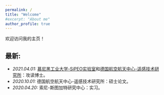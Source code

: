 ```yaml
---
permalink: /
title: "Welcome"
#excerpt: "About me"
author_profile: true
---
```


欢迎访问我的主页！

## 最新:  

* *2021.04.01:* [慕尼黑工业大学-SiPEO实验室](https://www.lrg.tum.de/sipeo/home/)和[德国航空航天中心-遥感技术研究所](https://www.dlr.de/eoc/en/desktopdefault.aspx/tabid-5279/8913_read-16239/)：攻读博士。
* *2020.10.01:* 德国航空航天中心-遥感技术研究所：硕士论文。
* *2020.04.20:* 索尼-斯图加特研究中心：实习。
